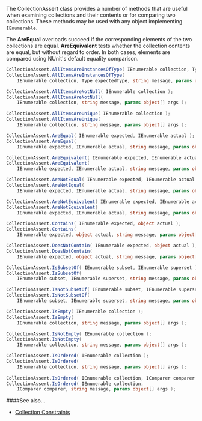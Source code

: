 The CollectionAssert class provides a number of methods that are useful when examining collections and their contents or for comparing two collections. These methods may be used with any object implementing `IEnumerable`.

The <b>AreEqual</b> overloads succeed if the corresponding elements of the two
collections are equal. <b>AreEquivalent</b> tests whether the collection contents
are equal, but without regard to order. In both cases, elements are compared using
NUnit's default equality comparison.

```C#
CollectionAssert.AllItemsAreInstancesOfType( IEnumerable collection, Type expectedType );
CollectionAssert.AllItemsAreInstancesOfType( 
    IEnumerable collection, Type expectedType, string message, params object[] args );

CollectionAssert.AllItemsAreNotNull( IEnumerable collection );
CollectionAssert.AllItemsAreNotNull( 
    IEnumerable collection, string message, params object[] args );

CollectionAssert.AllItemsAreUnique( IEnumerable collection ); 
CollectionAssert.AllItemsAreUnique( 
    IEnumerable collection, string message, params object[] args );

CollectionAssert.AreEqual( IEnumerable expected, IEnumerable actual );
CollectionAssert.AreEqual( 
    IEnumerable expected, IEnumerable actual, string message, params object[] args );

CollectionAssert.AreEquivalent( IEnumerable expected, IEnumerable actual);
CollectionAssert.AreEquivalent( 
    IEnumerable expected, IEnumerable actual, string message, params object[] args );

CollectionAssert.AreNotEqual( IEnumerable expected, IEnumerable actual );
CollectionAssert.AreNotEqual( 
    IEnumerable expected, IEnumerable actual, string message, params object[] args );

CollectionAssert.AreNotEquivalent( IEnumerable expected, IEnumerable actual );
CollectionAssert.AreNotEquivalent( 
    IEnumerable expected, IEnumerable actual, string message, params object[] args );

CollectionAssert.Contains( IEnumerable expected, object actual );
CollectionAssert.Contains( 
    IEnumerable expected, object actual, string message, params object[] args );

CollectionAssert.DoesNotContain( IEnumerable expected, object actual );
CollectionAssert.DoesNotContain( 
    IEnumerable expected, object actual, string message, params object[] args );

CollectionAssert.IsSubsetOf( IEnumerable subset, IEnumerable superset );
CollectionAssert.IsSubsetOf( 
    IEnumerable subset, IEnumerable superset, string message, params object[] args );

CollectionAssert.IsNotSubsetOf( IEnumerable subset, IEnumerable superset);
CollectionAssert.IsNotSubsetOf( 
    IEnumerable subset, IEnumerable superset, string message, params object[] args );

CollectionAssert.IsEmpty( IEnumerable collection );
CollectionAssert.IsEmpty( 
    IEnumerable collection, string message, params object[] args );

CollectionAssert.IsNotEmpty( IEnumerable collection );
CollectionAssert.IsNotEmpty( 
    IEnumerable collection, string message, params object[] args );

CollectionAssert.IsOrdered( IEnumerable collection );
CollectionAssert.IsOrdered( 
    IEnumerable collection, string message, params object[] args );
		  
CollectionAssert.IsOrdered( IEnumerable collection, IComparer comparer );
CollectionAssert.IsOrdered( IEnumerable collection,
    IComparer comparer, string message, params object[] args );
```

####See also...
 * [Collection Constraints](https://github.com/nunit/docs/wiki/Constraints#collection-constraints)